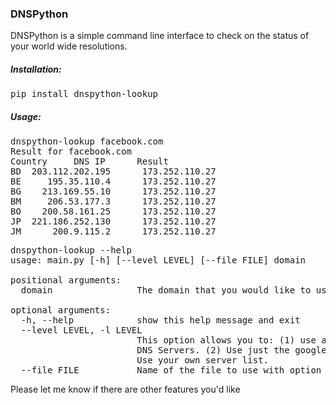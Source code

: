 ### DNSPython 

DNSPython is a simple command line interface to check on the status of your world wide resolutions. 

##### Installation:
<pre>
pip install dnspython-lookup
</pre>
##### Usage:

<pre>
dnspython-lookup facebook.com
Result for facebook.com
Country 	DNS IP 		Result
BD 	203.112.202.195 	 173.252.110.27
BE 	   195.35.110.4 	 173.252.110.27
BG 	  213.169.55.10 	 173.252.110.27
BM 	   206.53.177.3 	 173.252.110.27
BO 	  200.58.161.25 	 173.252.110.27
JP 	221.186.252.130 	 173.252.110.27
JM 	    200.9.115.2 	 173.252.110.27
</pre>

<pre>
dnspython-lookup --help
usage: main.py [-h] [--level LEVEL] [--file FILE] domain

positional arguments:
  domain                The domain that you would like to use.

optional arguments:
  -h, --help            show this help message and exit
  --level LEVEL, -l LEVEL
                        This option allows you to: (1) use a large database of
                        DNS Servers. (2) Use just the google DNS Servers. (3)
                        Use your own server list. <Requires properly formatted
                        file>
  --file FILE           Name of the file to use with option (3) of level
</pre>


Please let me know if there are other features you'd like
